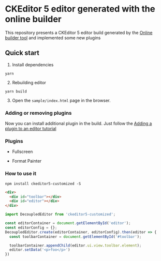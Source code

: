 # CKEditor 5 editor generated with the online builder

This repository presents a CKEditor 5 editor build generated by the [Online builder tool](https://ckeditor.com/ckeditor-5/online-builder) and implemented some new plugins

## Quick start

1. Install dependencies

```shell
yarn
```

2. Rebuilding editor

```shell
yarn build
```

3. Open the `sample/index.html` page in the browser.

### Adding or removing plugins

Now you can install additional plugin in the build. Just follow the [Adding a plugin to an editor tutorial](https://ckeditor.com/docs/ckeditor5/latest/installation/plugins/installing-plugins.html#adding-a-plugin-to-an-editor)

### Plugins

* Fullscreen

* Format Painter

### How to use it

```shell
npm install ckeditor5-customized -S
```

```html
<div>
  <div id="toolbar"></div>
  <div id="editor"></div>
</div>
```

```js
import DecoupledEditor from 'ckeditor5-customized';

const editorContainer = document.getElementById('editor');
const editorConfig = {};
DecoupledEditor.create(editorContainer, editorConfig).then(editor => {
  const toolbarContainer = document.getElementById('#toolbar');

  toolbarContainer.appendChild(editor.ui.view.toolbar.element);
  editor.setData('<p>foo</p>')
})
```
